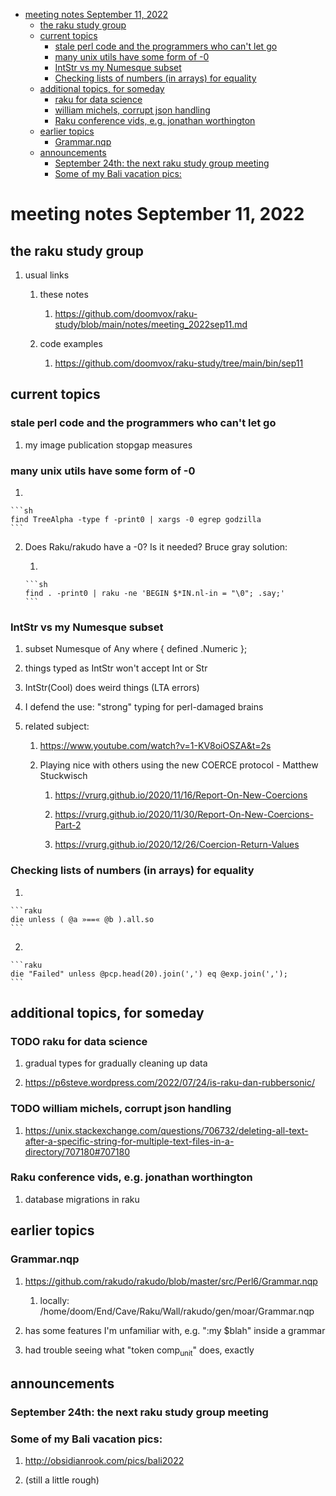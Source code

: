 - [meeting notes September 11, 2022](#orgd930532)
  - [the raku study group](#org8712a8e)
  - [current topics](#org52c93e2)
    - [stale perl code and the programmers who can't let go](#org46cb2fc)
    - [many unix utils have some form of -0](#orgba62d7b)
    - [IntStr vs my Numesque subset](#orgf2fa5cb)
    - [Checking lists of numbers (in arrays) for equality](#org694d78e)
  - [additional topics, for someday](#orgad5d9b2)
    - [raku for data science](#org7b20f0e)
    - [william michels, corrupt json handling](#orgae5e668)
    - [Raku conference vids, e.g. jonathan worthington](#orgf3da4a1)
  - [earlier topics](#org9560256)
    - [Grammar.nqp](#orgcd22e75)
  - [announcements](#orgac312ea)
    - [September 24th: the next raku study group meeting](#orgd2f10aa)
    - [Some of my Bali vacation pics:](#org1dc5d13)


<a id="orgd930532"></a>

# meeting notes September 11, 2022


<a id="org8712a8e"></a>

## the raku study group

1.  usual links

    1.  these notes
    
        1.  <https://github.com/doomvox/raku-study/blob/main/notes/meeting_2022sep11.md>
    
    2.  code examples
    
        1.  <https://github.com/doomvox/raku-study/tree/main/bin/sep11>


<a id="org52c93e2"></a>

## current topics


<a id="org46cb2fc"></a>

### stale perl code and the programmers who can't let go

1.  my image publication stopgap measures


<a id="orgba62d7b"></a>

### many unix utils have some form of -0

1.  

    ```sh
    find TreeAlpha -type f -print0 | xargs -0 egrep godzilla
    ```

2.  Does Raku/rakudo have a -0? Is it needed? Bruce gray solution:

    1.  
    
        ```sh
        find . -print0 | raku -ne 'BEGIN $*IN.nl-in = "\0"; .say;'
        ```


<a id="orgf2fa5cb"></a>

### IntStr vs my Numesque subset

1.  subset Numesque of Any where { defined .Numeric };

2.  things typed as IntStr won't accept Int or Str

3.  IntStr(Cool) does weird things (LTA errors)

4.  I defend the use: "strong" typing for perl-damaged brains

5.  related subject:

    1.  <https://www.youtube.com/watch?v=1-KV8oiOSZA&t=2s>
    
    2.  Playing nice with others using the new COERCE protocol - Matthew Stuckwisch
    
        1.  <https://vrurg.github.io/2020/11/16/Report-On-New-Coercions>
        
        2.  <https://vrurg.github.io/2020/11/30/Report-On-New-Coercions-Part-2>
        
        3.  <https://vrurg.github.io/2020/12/26/Coercion-Return-Values>


<a id="org694d78e"></a>

### Checking lists of numbers (in arrays) for equality

1.  

    ```raku
    die unless ( @a »==« @b ).all.so
    ```

2.  

    ```raku
    die "Failed" unless @pcp.head(20).join(',') eq @exp.join(',');
    ```


<a id="orgad5d9b2"></a>

## additional topics, for someday


<a id="org7b20f0e"></a>

### TODO raku for data science

1.  gradual types for gradually cleaning up data

2.  <https://p6steve.wordpress.com/2022/07/24/is-raku-dan-rubbersonic/>


<a id="orgae5e668"></a>

### TODO william michels, corrupt json handling

1.  <https://unix.stackexchange.com/questions/706732/deleting-all-text-after-a-specific-string-for-multiple-text-files-in-a-directory/707180#707180>


<a id="orgf3da4a1"></a>

### Raku conference vids, e.g. jonathan worthington

1.  database migrations in raku


<a id="org9560256"></a>

## earlier topics


<a id="orgcd22e75"></a>

### Grammar.nqp

1.  <https://github.com/rakudo/rakudo/blob/master/src/Perl6/Grammar.nqp>

    1.  locally: /home/doom/End/Cave/Raku/Wall/rakudo/gen/moar/Grammar.nqp

2.  has some features I'm unfamiliar with, e.g. ":my $blah" inside a grammar

3.  had trouble seeing what "token comp<sub>unit</sub>" does, exactly


<a id="orgac312ea"></a>

## announcements


<a id="orgd2f10aa"></a>

### September 24th: the next raku study group meeting


<a id="org1dc5d13"></a>

### Some of my Bali vacation pics:

1.  <http://obsidianrook.com/pics/bali2022>

2.  (still a little rough)
